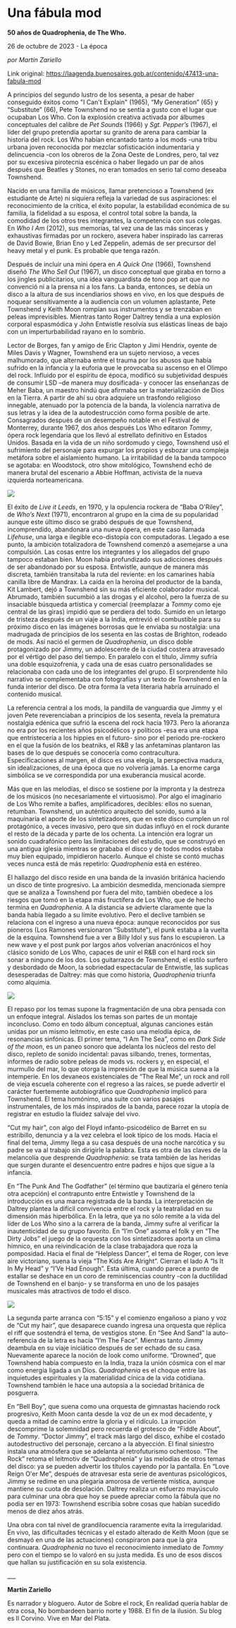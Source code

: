 # Una fábula mod

**50 años de Quadrophenia, de The Who.**

26 de octubre de 2023 - La época

_por Martín Zariello_

Link original: https://laagenda.buenosaires.gob.ar/contenido/47413-una-fabula-mod



A principios del segundo lustro de los sesenta, a pesar de haber conseguido éxitos como "I Can't Explain" (1965), “My Generation” (65) y “Substitute” (66), Pete Townshend no se sentía a gusto con el lugar que ocupaban Los Who. Con la explosión creativa activada por álbumes conceptuales del calibre de *Pet Sounds* (1966) y *Sgt. Pepper’s* (1967), el líder del grupo pretendía aportar su granito de arena para cambiar la historia del rock. Los Who habían encantado tanto a los mods -una tribu urbana joven reconocida por mezclar sofisticación indumentaria y delincuencia -con los obreros de la Zona Oeste de Londres, pero, tal vez por su excesiva pirotecnia escénica o haber llegado un par de años después que Beatles y Stones, no eran tomados en serio tal como deseaba Townshend.




Nacido en una familia de músicos, llamar pretencioso a Townshend (ex estudiante de Arte) ni siquiera refleja la variedad de sus aspiraciones: el reconocimiento de la crítica, el éxito popular, la estabilidad económica de su familia, la fidelidad a su esposa, el control total sobre la banda, la comodidad de los otros tres integrantes, la competencia con sus colegas. En *Who I Am* (2012), sus memorias, tal vez una de las más sinceras y exhaustivas firmadas por un rockero, asevera haber inspirado las carreras de David Bowie, Brian Eno y Led Zeppelin, además de ser precursor del heavy metal y el punk. Es probable que tenga razón.




Después de incluir una mini ópera en *A Quick One* (1966), Townshend diseñó *The Who Sell Out* (1967), un disco conceptual que giraba en torno a los jingles publicitarios, una idea vanguardista de tono pop art que no convenció ni a la prensa ni a los fans. La banda, entonces, se debía un disco a la altura de sus incendiarios shows en vivo, en los que después de noquear sensitivamente a la audiencia con un volumen aplastante, Pete Townshend y Keith Moon rompían sus instrumentos y se trenzaban en peleas imprevisibles. Mientras tanto Roger Daltrey tendía a una explosión corporal espasmódica y John Entwistle resolvía sus elásticas líneas de bajo con un imperturbabilidad rayano en lo sombrío.




Lector de Borges, fan y amigo de Eric Clapton y Jimi Hendrix, oyente de Miles Davis y Wagner, Townshend era un sujeto nervioso, a veces malhumorado, que alternaba entre el trauma por los abusos que había sufrido en la infancia y la euforia que le provocaba su ascenso en el Olimpo del rock. Influido por el espíritu de época, modificó su subjetividad después de consumir LSD –de manera muy dosificada- y conocer las enseñanzas de Meher Baba, un maestro hindú que afirmaba ser la materialización de Dios en la Tierra. A partir de ahí su obra adquiere un trasfondo religioso innegable, atenuado por la potencia de la banda, la violencia narrativa de sus letras y la idea de la autodestrucción como forma posible de arte. Consagrados después de un desempeño notable en el Festival de Monterrey, durante 1967, dos años después Los Who editaron *Tommy*, ópera rock legendaria que los llevó al estrellato definitivo en Estados Unidos. Basada en la vida de un niño sordomudo y ciego, Townshend usó el sufrimiento del personaje para expurgar los propios y esbozar una compleja metáfora sobre el aislamiento humano. La irritabilidad de la banda tampoco se agotaba: en Woodstock, otro show mitológico, Townshend echó de manera brutal del escenario a Abbie Hoffman, activista de la nueva izquierda norteamericana.




![](https://cdn.feater.me/files/images/2880964/bcfd6e2f-a365-4150-8f50-7bf6d62f4308.jpg)




El éxito de *Live it Leeds*, en 1970, y la opulencia rockera de “Baba O'Riley”, de *Who’s Next* (1971), encontraron al grupo en la cima de su popularidad aunque este último disco se grabó después de que Townshend, incomprendido, abandonara una nueva ópera, en este caso llamada *Lifehuse*, una larga e ilegible eco-distopía con computadoras. Llegado a ese punto, la ambición totalizadora de Townshend comenzó a asemejarse a una compulsión. Las cosas entre los integrantes y los allegados del grupo tampoco estaban bien. Moon había profundizado sus adicciones después de ser abandonado por su esposa. Entwistle, aunque de manera más discreta, también transitaba la ruta del reviente: en los camarines había canilla libre de Mandrax. La caída en la heroína del productor de la banda, Kit Lambert, dejó a Townshend sin su más eficiente colaborador musical. Abrumado, también sucumbió a las drogas y el alcohol, pero la fuerza de su insaciable búsqueda artística y comercial (reemplazar a *Tommy* como eje central de las giras) impidió que se perdiera del todo. Sumido en un letargo de tristeza después de un viaje a la India, entrevió el combustible para su próximo disco en las imágenes borrosas que le enviaba su nostalgia: una madrugada de principios de los sesenta en las costas de Brighton, rodeado de mods. Así nació el germen de *Quadrophenia*, un disco doble protagonizado por Jimmy, un adolescente de la ciudad costera atravesado por el vértigo del paso del tiempo. En paralelo con el título, Jimmy sufría una doble esquizofrenia, y cada una de esas cuatro personalidades se relacionaba con cada uno de los integrantes del grupo. El sorprendente hilo narrativo se complementaba con fotografías y un texto de Townshend en la funda interior del disco. De otra forma la veta literaria habría arruinado el contenido musical.




La referencia central a los mods, la pandilla de vanguardia que Jimmy y el joven Pete reverenciaban a principios de los sesenta, revela la prematura nostalgia edénica que sufrió la escena del rock hacia 1973. Pero la añoranza no era por los recientes años psicodélicos y políticos -esa era una etapa que entristecería a los hippies en el futuro- sino por el periodo pre-rockero en el que la fusión de los beatniks, el R&B y las anfetaminas plantaron las bases de lo que después se conocería como contracultura. Especificaciones al margen, el disco es una elegía, la perspectiva madura, sin idealizaciones, de una época que no volvería jamás. La enorme carga simbólica se ve correspondida por una exuberancia musical acorde.




Más que en las melodías, el disco se sostiene por la impronta y la destreza de los músicos (no necesariamente el virtuosismo). Por algo el imaginario de Los Who remite a bafles, amplificadores, decibles: ellos no suenan, retumban. Townshend, un auténtico arquitecto del sonido, sumó a la maquinaría el aporte de los sintetizadores, que en este disco cumplen un rol protagónico, a veces invasivo, pero que sin dudas influyó en el rock durante el resto de la década y parte de los ochenta. La intención era lograr un sonido cuadrafónico pero las limitaciones del estudio, que se construyó en una antigua iglesia mientras se grababa el disco y de todos modos estaba muy bien equipado, impidieron hacerlo. Aunque el chiste se contó muchas veces nunca está de más repetirlo: *Quadrophenia* está en estéreo.




El hallazgo del disco reside en una banda de la invasión británica haciendo un disco de tinte progresivo. La ambición desmedida, mencionada siempre que se analiza a Townshend por fuera del mito, también obedece a los riesgos que tomó en la etapa más fructífera de Los Who, que de hecho termina en *Quadrophenia*. A la distancia se advierte claramente que la banda había llegado a su límite evolutivo. Pero el declive también se relaciona con el ingreso a una nueva época: aunque reconocidos por sus pioneros (Los Ramones versionaron “Substitute”), el punk estaba a la vuelta de la esquina. Townshend fue a ver a Billy Idol y sus fans lo escupieron. La new wave y el post punk por largos años volverían anacrónicos el hoy clásico sonido de Los Who, capaces de unir el R&B con el hard rock sin sonar a ninguno de los dos. Los guitarrazos de Townshend, el estilo surfero y desbordado de Moon, la sobriedad espectacular de Entwistle, las suplicas desesperadas de Daltrey: más que como historia, *Quadrophenia* triunfa como alquimia.




![](https://cdn.feater.me/files/images/2880954/1cd1eb84-6d87-40e2-9692-2d3db02d31b9.jpg)




El repaso por los temas supone la fragmentación de una obra pensada con un enfoque integral. Aislados los temas son partes de un montaje inconcluso. Como en todo álbum conceptual, algunas canciones están unidas por un mismo leitmotiv, en este caso una melodía épica, de resonancias sinfónicas. El primer tema, “I Am The Sea”, como en *Dark Side of the moon*, es un paneo sonoro que adelanta los núcleos del resto del disco, repleto de sonido incidental: pavas silbando, trenes, tormentas, informes de radio sobre peleas de mods vs. rockers y, en especial, el murmullo del mar, lo que otorga la impresión de que la música suena a la intemperie. En los devaneos existenciales de “The Real Me”, un rock and roll de vieja escuela coherente con el regreso a las raíces, se puede advertir el carácter fuertemente autobiográfico que *Quadrophenia* implicó para Townshend. El tema homónimo, una suite con varios pasajes instrumentales, de los más inspirados de la banda, parece rozar la utopía de registrar en estudio la fluidez salvaje del vivo.




“Cut my hair”, con algo del Floyd infanto-psicodélico de Barret en su estribillo, denuncia y a la vez celebra el look típico de los mods. Hacia el final del tema, Jimmy llega a su casa después de una noche narcótica y su padre se va al trabajo sin dirigirle la palabra. Esta es otra de las claves de la melancolía que desprende *Quadrophenia*: se trata también de las heridas que surgen durante el desencuentro entre padres e hijos que sigue a la infancia.




En “The Punk And The Godfather” (el término que bautizaría el género tenía otra acepción) el contrapunto entre Entwistle y Townshend de la introducción es una marca registrada de la banda. La interpretación de Daltrey plantea la difícil convivencia entre el rock y la teatralidad en su dimensión más hiperbólica. En la letra, que ya no sólo remite a la vida del líder de Los Who sino a la carrera de la banda, Jimmy sufre al verificar la inautenticidad de su grupo favorito. En “I’m One” asoma el folk y en “The Dirty Jobs” el juego de la orquesta con los sintetizadores aporta un clima hímnico, en una reivindicación de la clase trabajadora que roza la pomposidad. Hacia el final de “Helpless Dancer”, el tema de Roger, con leve aire victoriano, suena la vieja “The Kids Are Alright”. Cierran el lado A “Is It In My Head” y “I’Ve Had Enough”. Esta última, cuando parece a punto de estallar se deshace en un coro de reminiscencias country -con la ductilidad de Townshend en el banjo- y se transforma en uno de los pasajes musicales más atractivos de todo el disco.




![](https://cdn.feater.me/files/images/2880969/ae6386a7-028c-4359-96e5-b386ddfa65ae.jpg)




La segunda parte arranca con “5:15” y el comienzo engañoso a piano y voz de “Cut my hair”, que desaparece cuando ingresa una orquesta que réplica el riff que sostendrá el tema, de vestigios stone. En “See And Sand” la auto-referencia de la letra es hacia “I’m The Face”. Mientras tanto Jimmy deambula en su viaje iniciático después de ser echado de su casa. Nuevamente aparece la noción de look como uniforme. “Drowned”, que Townshend había compuesto en la India, traza la unión cósmica con el mar como energía ligada a un Dios. *Quadrophenia* es el choque entre las inquietudes espirituales y la materialidad cínica de la vida cotidiana. Townshend también le hace una autopsia a la sociedad británica de posguerra.




En “Bell Boy”, que suena como una orquesta de gimnastas haciendo rock progresivo, Keith Moon canta desde la voz de un ex mod decadente, y queda a mitad de camino entre la gloria y el ridículo. La irrupción descomprime la solemnidad pero recuerda el grotesco de “Fiddle About”, de *Tommy*. “Doctor Jimmy”, el track más largo del disco, exhibe el costado autodestructivo del personaje, cercano a la abyección. El final siniestro instala una atmósfera que se adelanta al retrofuturismo ochentoso. “The Rock” retoma el leitmotiv de “Quadrophenia” y las melodías de otros temas del disco: ya se pueden advertir los títulos cayendo por la pantalla. En “Love Reign O'er Me”, después de atravesar esta serie de aventuras psicológicos, Jimmy se redime en una plegaria amorosa de vertiente mística, aunque mantiene su cuota de desolación. Daltrey realiza un esfuerzo mayúsculo para culminar una obra que hoy se puede apreciar como la fábula que no podía ser en 1973: Townshend escribía sobre cosas que habían sucedido menos de diez años atrás.




Una obra con tal nivel de grandilocuencia raramente evita la irregularidad. En vivo, las dificultades técnicas y el estado alterado de Keith Moon (que se desmayó en una de las actuaciones) conspiraron para que la gira continuara. *Quadrophenia* no tuvo el reconocimiento inmediato de *Tommy* pero con el tiempo se lo valoró en su justa medida. Es uno de esos discos que hallan su justificación en su sola existencia.




\_\_\_




**Martín Zariello**




Es narrador y bloguero. Autor de Sobre el rock, En realidad quería hablar de otra cosa, No bombardeen barrio norte y 1988. El fin de la ilusión. Su blog es Il Corvino. Vive en Mar del Plata.



